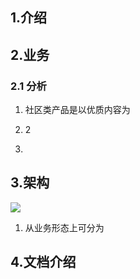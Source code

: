 ## 1.介绍



## 2.业务

### 2.1 分析

1. 社区类产品是以优质内容为

1. 2
2. 

## 3.架构
  ![](https://www.plantuml.com/plantuml/proxy?src=https://raw.githubusercontent.com/nxnnxn/community-doc/main/puml/system.puml&fmt=svg&cache=no)

1. 从业务形态上可分为


## 4.文档介绍

